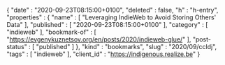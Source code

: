 {
  "date" : "2020-09-23T08:15:00+0100",
  "deleted" : false,
  "h" : "h-entry",
  "properties" : {
    "name" : [ "Leveraging IndieWeb to Avoid Storing Others' Data" ],
    "published" : [ "2020-09-23T08:15:00+0100" ],
    "category" : [ "indieweb" ],
    "bookmark-of" : [ "https://evgenykuznetsov.org/en/posts/2020/indieweb-glue/" ],
    "post-status" : [ "published" ]
  },
  "kind" : "bookmarks",
  "slug" : "2020/09/ccldj",
  "tags" : [ "indieweb" ],
  "client_id" : "https://indigenous.realize.be"
}
